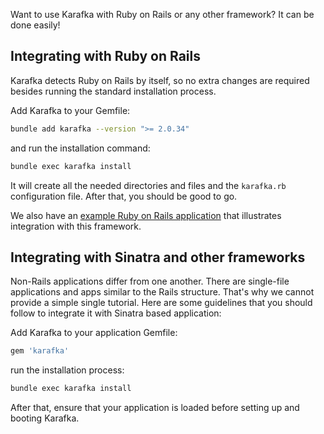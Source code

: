 Want to use Karafka with Ruby on Rails or any other framework? It can be done easily!

## Integrating with Ruby on Rails

Karafka detects Ruby on Rails by itself, so no extra changes are required besides running the standard installation process.

Add Karafka to your Gemfile:

```bash
bundle add karafka --version ">= 2.0.34"
```

and run the installation command:

```bash
bundle exec karafka install
```

It will create all the needed directories and files and the `karafka.rb` configuration file. After that, you should be good to go.

We also have an [example Ruby on Rails application](https://github.com/karafka/example-apps/tree/master/v2.0-rails) that illustrates integration with this framework.

## Integrating with Sinatra and other frameworks

Non-Rails applications differ from one another. There are single-file applications and apps similar to the Rails structure. That's why we cannot provide a simple single tutorial. Here are some guidelines that you should follow to integrate it with Sinatra based application:

Add Karafka to your application Gemfile:

```ruby
gem 'karafka'
```

run the installation process:

```bash
bundle exec karafka install
```

After that, ensure that your application is loaded before setting up and booting Karafka.
